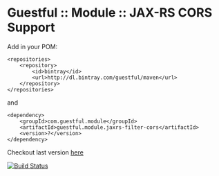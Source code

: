 Guestful :: Module :: JAX-RS CORS Support
=========================================

Add in your POM:

```
<repositories>
    <repository>
        <id>bintray</id>
        <url>http://dl.bintray.com/guestful/maven</url>
    </repository>
</repositories>
```

and

```
<dependency>
    <groupId>com.guestful.module</groupId>
    <artifactId>guestful.module.jaxrs-filter-cors</artifactId>
    <version>?</version>
</dependency>
```

Checkout last version [here](https://bintray.com/guestful/maven/guestful.module.jaxrs-filter-cors/view)

[![Build Status](https://drone.io/github.com/guestful/module.jaxrs-filter-cors/status.png)](https://drone.io/github.com/guestful/module.jaxrs-filter-cors/latest)

